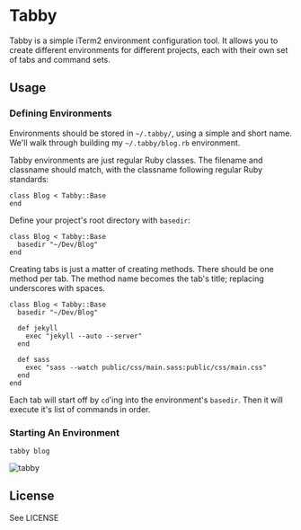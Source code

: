 # Tabby
Tabby is a simple iTerm2 environment configuration tool. It allows you to create different environments for different projects, each with their own set of tabs and command sets.

## Usage

### Defining Environments
Environments should be stored in `~/.tabby/`, using a simple and short name. We'll walk through building my `~/.tabby/blog.rb` environment.

Tabby environments are just regular Ruby classes. The filename and classname should match, with the classname following regular Ruby standards:

    class Blog < Tabby::Base
    end

Define your project's root directory with `basedir`:

    class Blog < Tabby::Base
      basedir "~/Dev/Blog"
    end

Creating tabs is just a matter of creating methods. There should be one method per tab. The method name becomes the tab's title; replacing underscores with spaces.

    class Blog < Tabby::Base
      basedir "~/Dev/Blog"
      
      def jekyll
        exec "jekyll --auto --server"
      end
      
      def sass
        exec "sass --watch public/css/main.sass:public/css/main.css"
      end
    end

Each tab will start off by `cd`'ing into the environment's `basedir`. Then it will execute it's list of commands in order.

### Starting An Environment
    tabby blog

![tabby](https://github.com/mnoble/tabby/raw/master/screenshot.png)

## License
See LICENSE